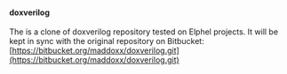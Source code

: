 #### doxverilog ####
The is a clone of doxverilog repository tested on Elphel projects. It will be kept in sync with the original repository on Bitbucket:
[https://bitbucket.org/maddoxx/doxverilog.git](https://bitbucket.org/maddoxx/doxverilog.git)
